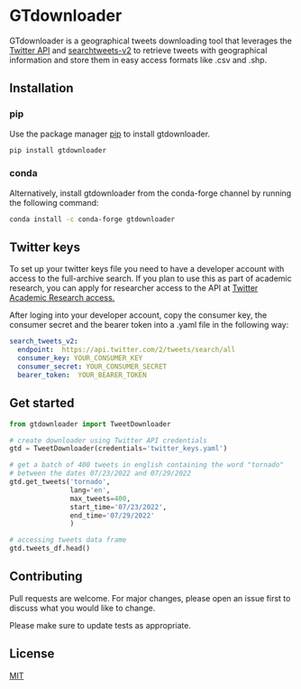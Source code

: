 # GTdownloader

GTdownloader is a geographical tweets downloading tool that leverages the [Twitter API](https://developer.twitter.com/en/docs/twitter-api) 
and [searchtweets-v2](https://pypi.org/project/searchtweets-v2/) to retrieve tweets with geographical information and store them in easy access 
formats like .csv and .shp.

## Installation

### pip

Use the package manager [pip](https://pip.pypa.io/en/stable/) to install gtdownloader.

```bash
pip install gtdownloader
```

### conda

Alternatively, install gtdownloader from the conda-forge channel by running the following command:

```bash
conda install -c conda-forge gtdownloader
```


## Twitter keys
To set up your twitter keys file you need to have a developer  account with access to the full-archive 
search. If you plan to use this as part of academic research, you can apply for researcher
access to the API at [Twitter Academic Research access.](https://developer.twitter.com/en/products/twitter-api/academic-research/application-info)

After loging into your developer account, copy the consumer key, the consumer secret and the bearer token into a .yaml
file in the following way:

```yaml
search_tweets_v2:
  endpoint:  https://api.twitter.com/2/tweets/search/all
  consumer_key: YOUR_CONSUMER_KEY
  consumer_secret: YOUR_CONSUMER_SECRET
  bearer_token:  YOUR_BEARER_TOKEN
```

## Get started

```python
from gtdownloader import TweetDownloader

# create downloader using Twitter API credentials
gtd = TweetDownloader(credentials='twitter_keys.yaml')

# get a batch of 400 tweets in english containing the word "tornado"
# between the dates 07/23/2022 and 07/29/2022
gtd.get_tweets('tornado', 
               lang='en', 
               max_tweets=400,
               start_time='07/23/2022', 
               end_time='07/29/2022'
               )

# accessing tweets data frame
gtd.tweets_df.head()
```



## Contributing
Pull requests are welcome. For major changes, please open an issue first to discuss what you would like to change.

Please make sure to update tests as appropriate.

## License
[MIT](https://choosealicense.com/licenses/mit/)